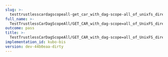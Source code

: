 ```yaml
---
slug: >-
  testtrustlesscardagscopeall-get_car_with_dag-scope-all_of_unixfs_directory_with_multiple_files_(accept_header)
full_name: >-
  TestTrustlessCarDagScopeAll/GET_CAR_with_dag-scope=all_of_UnixFS_directory_with_multiple_files_(Accept_Header)
outcome: pass
title: >-
  TestTrustlessCarDagScopeAll/GET_CAR_with_dag-scope=all_of_UnixFS_directory_with_multiple_files_(Accept_Header)
implementation_id: kubo-bis
version: dev-44b0eaa-dirty
---
```



